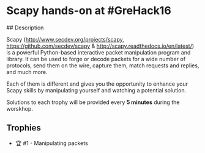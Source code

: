 # Scapy hands-on at #GreHack16

## Description

Scapy (http://www.secdev.org/projects/scapy, https://github.com/secdev/scapy & http://scapy.readthedocs.io/en/latest/) is a powerful Python-based interactive packet manipulation program and library. It can be used to forge or decode packets for a wide number of protocols, send them on the wire, capture them, match requests and replies, and much more.

Each of them is different and gives you the opportunity to enhance your Scapy skills by manipulating yourself and watching a potential solution.

Solutions to each trophy will be provided every **5 minutes** during the worskhop.


## Trophies

- :trophy: #1 - Manipulating packets
